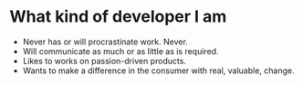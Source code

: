 
# What kind of developer I am
- Never has or will procrastinate work. Never.
- Will communicate as much or as little as is required.
- Likes to works on passion-driven products.
- Wants to make a difference in the consumer with real, valuable, change.
